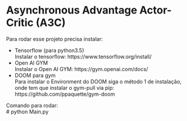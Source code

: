 # Asynchronous Advantage Actor-Critic (A3C)

Para rodar esse projeto precisa instalar:

<ul>
  <li>Tensorflow (para python3.5)</li>
  Instalar o tensorflow: https://www.tensorflow.org/install/
  
  <li>Open AI GYM</li>
  Instalar o Open AI GYM: https://gym.openai.com/docs/
  
  <li>DOOM para gym</li>
  Para instalar o Environment do DOOM siga o método 1 de instalação, onde tem que instalar o gym-pull via pip: https://github.com/ppaquette/gym-doom
 </ul>

Comando para rodar: <br>
\# python Main.py
